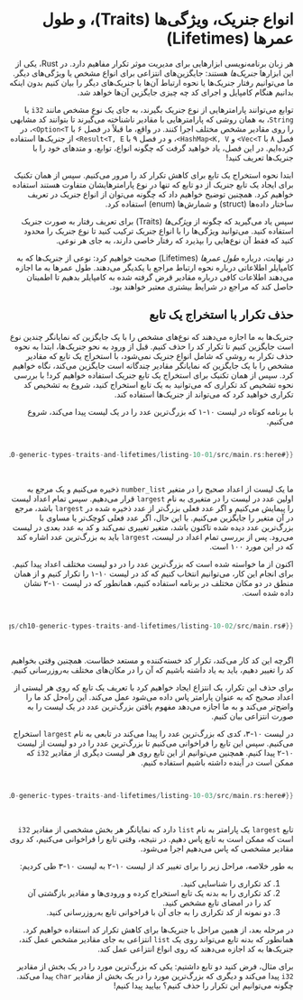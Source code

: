 <div dir="rtl">

# انواع جنریک، ویژگی‌ها (Traits)، و طول عمرها (Lifetimes)

هر زبان برنامه‌نویسی ابزارهایی برای مدیریت موثر تکرار مفاهیم دارد. در Rust، یکی از این ابزارها _جنریک‌ها_ هستند: جایگزین‌های انتزاعی برای انواع مشخص یا ویژگی‌های دیگر. ما می‌توانیم رفتار جنریک‌ها یا نحوه ارتباط آن‌ها با جنریک‌های دیگر را بیان کنیم بدون اینکه بدانیم هنگام کامپایل و اجرای کد چه چیزی جایگزین آن‌ها خواهد شد.

توابع می‌توانند پارامترهایی از نوع جنریک بگیرند، به جای یک نوع مشخص مانند `i32` یا `String`، به همان روشی که پارامترهایی با مقادیر ناشناخته می‌گیرند تا بتوانند کد مشابهی را روی مقادیر مشخص مختلف اجرا کنند. در واقع، ما قبلاً در فصل ۶ با `Option<T>`، در فصل ۸ با `Vec<T>` و `HashMap<K, V>`، و در فصل ۹ با `Result<T, E>` از جنریک‌ها استفاده کرده‌ایم. در این فصل، یاد خواهید گرفت که چگونه انواع، توابع، و متدهای خود را با جنریک‌ها تعریف کنید!

ابتدا نحوه استخراج یک تابع برای کاهش تکرار کد را مرور می‌کنیم. سپس از همان تکنیک برای ایجاد یک تابع جنریک از دو تابع که تنها در نوع پارامترهایشان متفاوت هستند استفاده خواهیم کرد. همچنین توضیح خواهیم داد که چگونه می‌توان از انواع جنریک در تعریف ساختار داده‌ها (struct) و شمارش‌ها (enum) استفاده کرد.

سپس یاد می‌گیرید که چگونه از _ویژگی‌ها_ (Traits) برای تعریف رفتار به صورت جنریک استفاده کنید. می‌توانید ویژگی‌ها را با انواع جنریک ترکیب کنید تا نوع جنریک را محدود کنید که فقط آن نوع‌هایی را بپذیرد که رفتار خاصی دارند، به جای هر نوعی.

در نهایت، درباره _طول عمر‌ها_ (Lifetimes) صحبت خواهیم کرد: نوعی از جنریک‌ها که به کامپایلر اطلاعاتی درباره نحوه ارتباط مراجع با یکدیگر می‌دهند. طول عمرها به ما اجازه می‌دهند اطلاعات کافی درباره مقادیر قرض گرفته شده به کامپایلر بدهیم تا اطمینان حاصل کند که مراجع در شرایط بیشتری معتبر خواهند بود.

## حذف تکرار با استخراج یک تابع

جنریک‌ها به ما اجازه می‌دهند که نوع‌های مشخص را با یک جایگزین که نمایانگر چندین نوع است جایگزین کنیم تا تکرار کد را حذف کنیم. قبل از ورود به نحو جنریک‌ها، ابتدا به نحوه حذف تکرار به روشی که شامل انواع جنریک نمی‌شود، با استخراج یک تابع که مقادیر مشخص را با یک جایگزین که نمایانگر مقادیر چندگانه است جایگزین می‌کند، نگاه خواهیم کرد. سپس از همان تکنیک برای استخراج یک تابع جنریک استفاده خواهیم کرد! با بررسی نحوه تشخیص کد تکراری که می‌توانید به یک تابع استخراج کنید، شروع به تشخیص کد تکراری خواهید کرد که می‌تواند از جنریک‌ها استفاده کند.

با برنامه کوتاه در لیست ۱۰-۱ که بزرگ‌ترین عدد را در یک لیست پیدا می‌کند، شروع می‌کنیم.

<Listing number="10-1" file-name="src/main.rs" caption="یافتن بزرگ‌ترین عدد در یک لیست اعداد">

```rust
{{#rustdoc_include ../listings/ch10-generic-types-traits-and-lifetimes/listing-10-01/src/main.rs:here}}
```

</Listing>

ما یک لیست از اعداد صحیح را در متغیر `number_list` ذخیره می‌کنیم و یک مرجع به اولین عدد در لیست را در متغیری به نام `largest` قرار می‌دهیم. سپس تمام اعداد لیست را پیمایش می‌کنیم و اگر عدد فعلی بزرگ‌تر از عدد ذخیره شده در `largest` باشد، مرجع در آن متغیر را جایگزین می‌کنیم. با این حال، اگر عدد فعلی کوچک‌تر یا مساوی با بزرگ‌ترین عدد دیده شده تاکنون باشد، متغیر تغییری نمی‌کند و کد به عدد بعدی در لیست می‌رود. پس از بررسی تمام اعداد در لیست، `largest` باید به بزرگ‌ترین عدد اشاره کند که در این مورد ۱۰۰ است.

اکنون از ما خواسته شده است که بزرگ‌ترین عدد را در دو لیست مختلف اعداد پیدا کنیم. برای انجام این کار، می‌توانیم انتخاب کنیم که کد در لیست ۱۰-۱ را تکرار کنیم و از همان منطق در دو مکان مختلف در برنامه استفاده کنیم، همانطور که در لیست ۱۰-۲ نشان داده شده است.

<Listing number="10-2" file-name="src/main.rs" caption="کدی برای یافتن بزرگ‌ترین عدد در *دو* لیست اعداد">

```rust
{{#rustdoc_include ../listings/ch10-generic-types-traits-and-lifetimes/listing-10-02/src/main.rs}}
```

</Listing>

اگرچه این کد کار می‌کند، تکرار کد خسته‌کننده و مستعد خطاست. همچنین وقتی بخواهیم کد را تغییر دهیم، باید به یاد داشته باشیم که آن را در مکان‌های مختلف به‌روزرسانی کنیم.

برای حذف این تکرار، یک انتزاع ایجاد خواهیم کرد با تعریف یک تابع که روی هر لیستی از اعداد صحیح که به عنوان پارامتر پاس داده می‌شود عمل می‌کند. این راه‌حل کد ما را واضح‌تر می‌کند و به ما اجازه می‌دهد مفهوم یافتن بزرگ‌ترین عدد در یک لیست را به صورت انتزاعی بیان کنیم.

در لیست ۱۰-۳، کدی که بزرگ‌ترین عدد را پیدا می‌کند در تابعی به نام `largest` استخراج می‌کنیم. سپس این تابع را فراخوانی می‌کنیم تا بزرگ‌ترین عدد را در دو لیست از لیست ۱۰-۲ پیدا کنیم. همچنین می‌توانیم از این تابع روی هر لیست دیگری از مقادیر `i32` که ممکن است در آینده داشته باشیم استفاده کنیم.

<Listing number="10-3" file-name="src/main.rs" caption="کد انتزاعی برای یافتن بزرگ‌ترین عدد در دو لیست">

```rust
{{#rustdoc_include ../listings/ch10-generic-types-traits-and-lifetimes/listing-10-03/src/main.rs:here}}
```

</Listing>

تابع `largest` یک پارامتر به نام `list` دارد که نمایانگر هر بخش مشخصی از مقادیر `i32` است که ممکن است به تابع پاس دهیم. در نتیجه، وقتی تابع را فراخوانی می‌کنیم، کد روی مقادیر مشخصی که پاس می‌دهیم اجرا می‌شود.

به طور خلاصه، مراحل زیر را برای تغییر کد از لیست ۱۰-۲ به لیست ۱۰-۳ طی کردیم:

1. کد تکراری را شناسایی کنید.
2. کد تکراری را به بدنه یک تابع استخراج کرده و ورودی‌ها و مقادیر بازگشتی آن کد را در امضای تابع مشخص کنید.
3. دو نمونه از کد تکراری را به جای آن با فراخوانی تابع به‌روزرسانی کنید.

در مرحله بعد، از همین مراحل با جنریک‌ها برای کاهش تکرار کد استفاده خواهیم کرد. همانطور که بدنه تابع می‌تواند روی یک `list` انتزاعی به جای مقادیر مشخص عمل کند، جنریک‌ها به کد اجازه می‌دهند که روی انواع انتزاعی عمل کند.

برای مثال، فرض کنید دو تابع داشتیم: یکی که بزرگ‌ترین مورد را در یک بخش از مقادیر `i32` پیدا می‌کند و دیگری که بزرگ‌ترین مورد را در یک بخش از مقادیر `char` پیدا می‌کند. چگونه می‌توانیم این تکرار را حذف کنیم؟ بیایید پیدا کنیم!

</div>